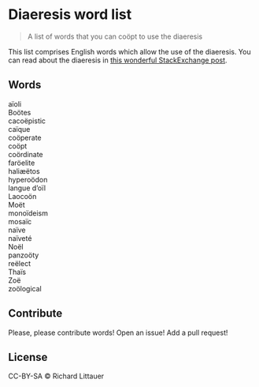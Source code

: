 # Diaeresis word list

> A list of words that you can coöpt to use the diaeresis

This list comprises English words which allow the use of the diaeresis. You can read about the diaeresis in [this wonderful StackExchange post](https://english.stackexchange.com/questions/66126/what-is-the-standard-rule-for-using-or-not-using-hyphen-and-diaeresis-on-the-wor).

## Words

aïoli  
Boötes  
cacoëpistic  
caïque  
coöperate  
coöpt  
coördinate  
faröelite  
haliæëtos  
hyperoödon  
langue d’oïl  
Laocoön  
Moët  
monoïdeism  
mosaïc  
naïve  
naïveté  
Noël  
panzoöty  
reëlect  
Thaïs  
Zoë  
zoölogical  

## Contribute

Please, please contribute words! Open an issue! Add a pull request!

## License

CC-BY-SA © Richard Littauer
